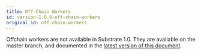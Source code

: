 ```yaml
---
title: Off-Chain Workers
id: version-1.0.0-off-chain-workers
original_id: off-chain-workers
---
```


Offchain workers are not available in Substrate 1.0. They are available on the master branch, and documented in the [latest version of this document](https://substrate.dev/docs/en/next/overview/off-chain-workers).
